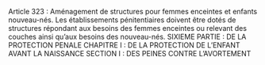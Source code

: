 Article 323 : Aménagement de structures pour femmes enceintes et enfants nouveau-nés.
Les établissements pénitentiaires doivent être dotés de structures répondant aux besoins des femmes enceintes ou relevant des couches ainsi qu’aux besoins des nouveau-nés.
SIXIEME PARTIE : DE LA PROTECTION PENALE
CHAPITRE I : DE LA PROTECTION DE L’ENFANT AVANT LA NAISSANCE
SECTION I : DES PEINES CONTRE L’AVORTEMENT